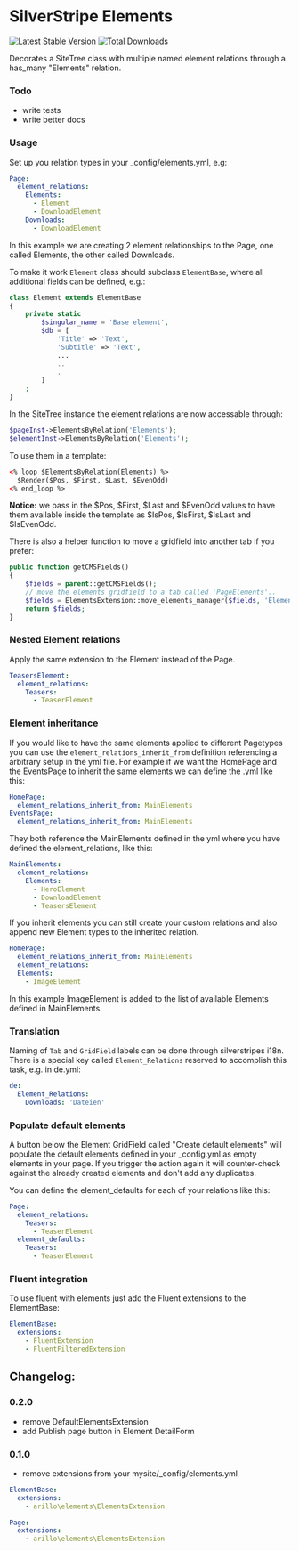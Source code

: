 # SilverStripe Elements

[![Latest Stable Version](https://poser.pugx.org/arillo/silverstripe-elements/v/stable?format=flat)](https://packagist.org/packages/arillo/silverstripe-elements)
[![Total Downloads](https://poser.pugx.org/arillo/silverstripe-elements/downloads?format=flat)](https://packagist.org/packages/arillo/silverstripe-elements)

Decorates a SiteTree class with multiple named element relations through a has_many "Elements" relation.

### Todo
+ write tests
+ write better docs

### Usage
Set up you relation types in your _config/elements.yml, e.g:

```yml
Page:
  element_relations:
    Elements:
      - Element
      - DownloadElement
    Downloads:
      - DownloadElement
```

In this example we are creating 2 element relationships to the Page, one called Elements, the other called Downloads.

To make it work `Element` class should subclass `ElementBase`, where all additional fields can be defined, e.g.:

```php
class Element extends ElementBase
{
    private static
        $singular_name = 'Base element',
        $db = [
            'Title' => 'Text',
            'Subtitle' => 'Text',
            ...
            ..
            .
        ]
    ;
}
```


In the SiteTree instance the element relations are now accessable through:

```php
$pageInst->ElementsByRelation('Elements');
$elementInst->ElementsByRelation('Elements');
```

To use them in a template:
```html
<% loop $ElementsByRelation(Elements) %>
  $Render($Pos, $First, $Last, $EvenOdd)
<% end_loop %>
```

__Notice:__ we pass in the $Pos, $First, $Last and $EvenOdd values to have them available inside the template as $IsPos, $IsFirst, $IsLast and $IsEvenOdd.

There is also a helper function to move a gridfield into another tab if you prefer:

```php
public function getCMSFields()
{
    $fields = parent::getCMSFields();
    // move the elements gridfield to a tab called 'PageElements'..
    $fields = ElementsExtension::move_elements_manager($fields, 'Elements', 'Root.PageElements');
    return $fields;
}
```

### Nested Element relations
Apply the same extension to the Element instead of the Page.

```yml
TeasersElement:
  element_relations:
    Teasers:
      - TeaserElement
```

### Element inheritance
If you would like to have the same elements applied to different Pagetypes you can use the `element_relations_inherit_from` definition referencing a arbitrary setup in the yml file. For example if we want the HomePage and the EventsPage to inherit the same elements we can define the .yml like this:

```yml
HomePage:
  element_relations_inherit_from: MainElements
EventsPage:
  element_relations_inherit_from: MainElements
```

They both reference the MainElements defined in the yml where you have defined the element_relations, like this:

```yml
MainElements:
  element_relations:
    Elements:
      - HeroElement
      - DownloadElement
      - TeasersElement
```

If you inherit elements you can still create your custom relations and also append new Element types to the inherited relation.

```yml
HomePage:
  element_relations_inherit_from: MainElements
  element_relations:
  Elements:
    - ImageElement
```

In this example ImageElement is added to the list of available Elements defined in MainElements.

### Translation
Naming of `Tab` and `GridField` labels can be done through silverstripes i18n.
There is a special key called `Element_Relations` reserved to accomplish this task, e.g. in de.yml:

```yml
de:
  Element_Relations:
    Downloads: 'Dateien'
```

### Populate default elements
A button below the Element GridField called "Create default elements" will populate the default elements defined in your _config.yml as empty elements in your page. If you trigger the action again it will counter-check against the already created elements and don't add any duplicates.

You can define the element_defaults for each of your relations like this:

```yml
Page:
  element_relations:
    Teasers:
      - TeaserElement
  element_defaults:
    Teasers:
      - TeaserElement
```

### Fluent integration
To use fluent with elements just add the Fluent extensions to the ElementBase:

```yml
ElementBase:
  extensions:
    - FluentExtension
    - FluentFilteredExtension
```

## Changelog:

### 0.2.0 
- remove DefaultElementsExtension
- add Publish page button in Element DetailForm

### 0.1.0 
- remove extensions from your mysite/_config/elements.yml

```yml
ElementBase:
  extensions:
    - arillo\elements\ElementsExtension

Page:
  extensions:
    - arillo\elements\ElementsExtension
```
